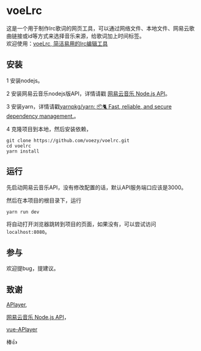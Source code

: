 # voeLrc
这是一个用于制作lrc歌词的网页工具，可以通过网络文件、本地文件、网易云歌曲链接或id等方式来选择音乐来源，给歌词加上时间标签。    
欢迎使用：[voeLrc, 简洁易用的lrc编辑工具](http://lrc.voezy.com)

## 安装
1 安装nodejs。    

2 安装网易云音乐nodejs版API，详情请戳 [网易云音乐 Node.js API](https://github.com/Binaryify/NeteaseCloudMusicApi)。    

3 安装yarn，详情请戳[yarnpkg/yarn: 📦🐈 Fast, reliable, and secure dependency management.](https://github.com/yarnpkg/yarn)。    

4 克隆项目到本地，然后安装依赖，    
```
git clone https://github.com/voezy/voelrc.git
cd voelrc
yarn install
```

## 运行
先启动网易云音乐API，没有修改配置的话，默认API服务端口应该是3000。    

然后在本项目的根目录下，运行
```
yarn run dev
```
将自动打开浏览器跳转到项目的页面，如果没有，可以尝试访问 `localhost:8080`。

## 参与
欢迎提bug，提建议。

## 致谢
[APlayer](https://github.com/MoePlayer/APlayer),    

[网易云音乐 Node.js API](https://github.com/Binaryify/NeteaseCloudMusicApi)，    

[vue-APlayer](https://github.com/SevenOutman/vue-aplayer)    

棒👍